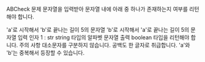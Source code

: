 ABCheck
문제
문자열을 입력받아 문자열 내에 아래 중 하나가 존재하는지 여부를 리턴해야 합니다.

'a'로 시작해서 'b'로 끝나는 길이 5의 문자열
'b'로 시작해서 'a'로 끝나는 길이 5의 문자열
입력
인자 1 : str
string 타입의 알파벳 문자열
출력
boolean 타입을 리턴해야 합니다.
주의 사항
대소문자를 구분하지 않습니다.
공백도 한 글자로 취급합니다.
'a'와 'b'는 중복해서 등장할 수 있습니다.